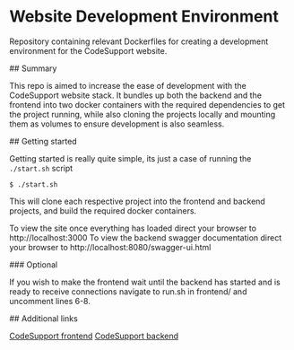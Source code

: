 # Website Development Environment

Repository containing relevant Dockerfiles for creating a development environment for the CodeSupport website.

## Summary

This repo is aimed to increase the ease of development with the CodeSupport website stack. It bundles up both the backend and the frontend into two docker containers with the required dependencies to get the project running, while also cloning the projects locally and mounting them as volumes to ensure development is also seamless.

## Getting started

Getting started is really quite simple, its just a case of running the `./start.sh` script

```
$ ./start.sh
```

This will clone each respective project into the frontend and backend projects, and build the required docker containers.

To view the site once everything has loaded direct your browser to http://localhost:3000
To view the backend swagger documentation direct your browser to http://localhost:8080/swagger-ui.html

### Optional

If you wish to make the frontend wait until the backend has started and is ready to receive connections navigate to run.sh in frontend/ and uncomment lines 6-8.

## Additional links

[CodeSupport frontend](https://github.com/codesupport/website-frontend)
[CodeSupport backend](https://github.com/codesupport/website-backend)